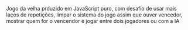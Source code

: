 Jogo da velha prduzido em JavaScript puro, com desafio de usar mais laços de repetições, limpar o sistema do jogo assim que ouver vencedor, mostrar quem for o vencendor é jogar entre dois jogadores ou com a IA
